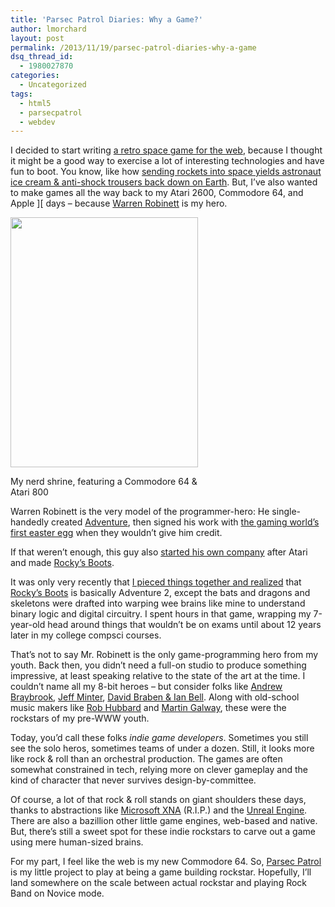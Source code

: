 ```yaml
---
title: 'Parsec Patrol Diaries: Why a Game?'
author: lmorchard
layout: post
permalink: /2013/11/19/parsec-patrol-diaries-why-a-game
dsq_thread_id:
  - 1980027870
categories:
  - Uncategorized
tags:
  - html5
  - parsecpatrol
  - webdev
---
```

I decided to start writing [a retro space game for the web][1], because I thought it might be a good way to exercise a lot of interesting technologies and have fun to boot. You know, like how [sending rockets into space yields astronaut ice cream & anti-shock trousers back down on Earth][2]. But, I&#8217;ve also wanted to make games all the way back to my Atari 2600, Commodore 64, and Apple ][ days &#8211; because [Warren Robinett][3] is my hero.

<!--more-->

<div style="width: 310px" class="wp-caption alignright">
  <a href="http://www.flickr.com/photos/35034355597@N01/8445963080"><img class=" " alt="" src="http://farm9.staticflickr.com/8504/8445963080_f7a3ff2dd1_d.jpg" width="300" height="400" /></a><p class="wp-caption-text">
    My nerd shrine, featuring a Commodore 64 & Atari 800
  </p>
</div>

Warren Robinett is the very model of the programmer-hero: He single-handedly created [Adventure][4], then signed his work with [the gaming world&#8217;s first easter egg][5] when they wouldn&#8217;t give him credit.

If that weren&#8217;t enough, this guy also [started his own company][6] after Atari and made [Rocky&#8217;s Boots][7].

It was only very recently that [I pieced things together and realized][8] that [Rocky&#8217;s Boots][9] is basically Adventure 2, except the bats and dragons and skeletons were drafted into warping wee brains like mine to understand binary logic and digital circuitry. I spent hours in that game, wrapping my 7-year-old head around things that wouldn&#8217;t be on exams until about 12 years later in my college compsci courses.

That&#8217;s not to say Mr. Robinett is the only game-programming hero from my youth. Back then, you didn&#8217;t need a full-on studio to produce something impressive, at least speaking relative to the state of the art at the time. I couldn&#8217;t name all my 8-bit heroes &#8211; but consider folks like [Andrew Braybrook][10], [Jeff Minter][11], [David Braben & Ian Bell][12]. Along with old-school music makers like [Rob Hubbard][13] and [Martin Galway][14], these were the rockstars of my pre-WWW youth.

Today, you&#8217;d call these folks *indie game developers*. Sometimes you still see the solo heros, sometimes teams of under a dozen. Still, it looks more like rock & roll than an orchestral production. The games are often somewhat constrained in tech, relying more on clever gameplay and the kind of character that never survives design-by-committee.

Of course, a lot of that rock & roll stands on giant shoulders these days, thanks to abstractions like [Microsoft XNA][15] (R.I.P.) and the [Unreal Engine][16]. There are also a bazillion other little game engines, web-based and native. But, there&#8217;s still a sweet spot for these indie rockstars to carve out a game using mere human-sized brains.

For my part, I feel like the web is my new Commodore 64. So, [Parsec Patrol][1] is my little project to play at being a game building rockstar. Hopefully, I&#8217;ll land somewhere on the scale between actual rockstar and playing Rock Band on Novice mode.

 [1]: https://github.com/lmorchard/parsec-patrol
 [2]: http://spinoff.nasa.gov/
 [3]: http://en.wikipedia.org/wiki/Warren_Robinett
 [4]: http://en.wikipedia.org/wiki/Adventure_%28Atari_2600%29
 [5]: http://en.wikipedia.org/wiki/Adventure_%28Atari_2600%29#Easter_egg
 [6]: http://en.wikipedia.org/wiki/The_Learning_Company
 [7]: http://en.wikipedia.org/wiki/Rocky%27s_Boots
 [8]: https://twitter.com/lmorchard/status/393572056266051584
 [9]: https://archive.org/stream/Rockys_Boots_1982_Learning_Company/Rockys_Boots_1982_Learning_Company.do?module=apple2c&scale=2
 [10]: http://paulemozplaysagameaday.blogspot.com/2011/05/andrew-braybrook-c64-history.html
 [11]: http://en.wikipedia.org/wiki/Jeff_Minter
 [12]: http://en.wikipedia.org/wiki/Elite_%28video_game%29
 [13]: http://www.youtube.com/watch?v=D9CwsOOjNAo
 [14]: http://www.youtube.com/watch?feature=player_detailpage&v=Ymajs4GdeFI#t=252
 [15]: en.wikipedia.org/wiki/Microsoft_XNA
 [16]: http://www.unrealengine.com/